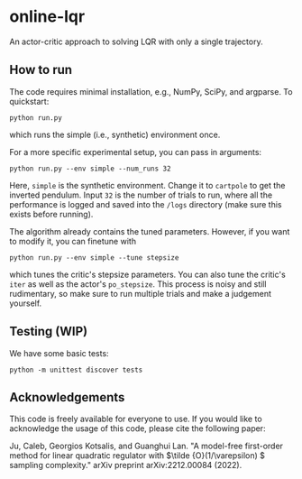 # online-lqr
An actor-critic approach to solving LQR with only a single trajectory.

## How to run
The code requires minimal installation, e.g., NumPy, SciPy, and argparse. To quickstart:
```
python run.py 
```
which runs the simple (i.e., synthetic) environment once.

For a more specific experimental setup, you can pass in arguments:
```
python run.py --env simple --num_runs 32
```
Here, `simple` is the synthetic environment. 
Change it to `cartpole` to get the inverted pendulum. 
Input `32` is the number of trials to run, where all the performance is logged and saved into the `/logs` directory (make sure this exists before running).

The algorithm already contains the tuned parameters. 
However, if you want to modify it, you can finetune with
```
python run.py --env simple --tune stepsize
```
which tunes the critic's stepsize parameters. 
You can also tune the critic's `iter` as well as the actor's `po_stepsize`.
This process is noisy and still rudimentary, so make sure to run multiple trials and make a judgement yourself.

## Testing (WIP)
We have some basic tests:
```
python -m unittest discover tests
```

## Acknowledgements
This code is freely available for everyone to use. 
If you would like to acknowledge the usage of this code, please cite the following paper:

Ju, Caleb, Georgios Kotsalis, and Guanghui Lan. "A model-free first-order method for linear quadratic regulator with $\tilde {O}(1/\varepsilon) $ sampling complexity." arXiv preprint arXiv:2212.00084 (2022).
